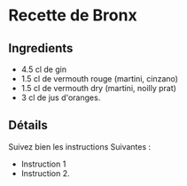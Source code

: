 # Recette de Bronx

## Ingredients

* 4.5 cl de gin	 
* 1.5 cl de vermouth rouge (martini, cinzano)	 
* 1.5 cl de vermouth dry (martini, noilly prat)	 
* 3 cl de jus d'oranges.

## Détails

Suivez bien les instructions Suivantes :

* Instruction 1
* Instruction 2.

